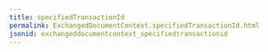 ```yaml
---
title: specifiedTransactionId
permalink: ExchangedDocumentContext.specifiedTransactionId.html
jsonid: exchangeddocumentcontext_specifiedtransactionid
---
```

